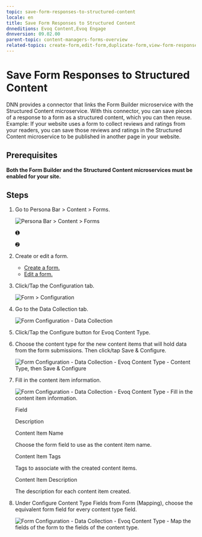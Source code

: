 ```yaml
---
topic: save-form-responses-to-structured-content
locale: en
title: Save Form Responses to Structured Content
dnneditions: Evoq Content,Evoq Engage
dnnversion: 09.02.00
parent-topic: content-managers-forms-overview
related-topics: create-form,edit-form,duplicate-form,view-form-responses,about-hidden-fields
---
```


# Save Form Responses to Structured Content

DNN provides a connector that links the Form Builder microservice with the Structured Content microservice. With this connector, you can save pieces of a response to a form as a structured content, which you can then reuse. Example: If your website uses a form to collect reviews and ratings from your readers, you can save those reviews and ratings in the Structured Content microservice to be published in another page in your website.

## Prerequisites

**Both the Form Builder and the Structured Content microservices must be enabled for your site.**

## Steps

1.  Go to Persona Bar \> Content \> Forms.
    
    ![Persona Bar > Content > Forms](/images/scr-pbar-cmg-Content-E91.png)
    
    ➊
    
    ➋
    
2.  Create or edit a form.
    *   [Create a form.](create-form)
    *   [Edit a form.](edit-form)
3.  Click/Tap the Configuration tab.
    
      
    
    ![Form > Configuration](/images/scr-Form-ConfigurationTab.png)
    
      
    
4.  Go to the Data Collection tab.
    
      
    
    ![Form Configuration - Data Collection](/images/scr-Form-Config-DataCollection.png)
    
      
    
5.  Click/Tap the Configure button for Evoq Content Type.
6.  Choose the content type for the new content items that will hold data from the form submissions. Then click/tap Save & Configure.
    
      
    
    ![Form Configuration - Data Collection - Evoq Content Type - Content Type, then Save & Configure](/images/scr-Form-Config-DataCollection-EvoqContentType-ContentType.png)
    
      
    
7.  Fill in the content item information.
    
      
    
    ![Form Configuration - Data Collection - Evoq Content Type - Fill in the content item information.](/images/scr-Form-Config-DataCollection-EvoqContentType-ContentItemInfo.png)
    
      
    
    Field
    
    Description
    
    Content Item Name
    
    Choose the form field to use as the content item name.
    
    Content Item Tags
    
    Tags to associate with the created content items.
    
    Content Item Description
    
    The description for each content item created.
    
8.  Under Configure Content Type Fields from Form (Mapping), choose the equivalent form field for every content type field.
    
      
    
    ![Form Configuration - Data Collection - Evoq Content Type - Map the fields of the form to the fields of the content type.](/images/scr-Form-Config-DataCollection-EvoqContentType-Mapping.png)